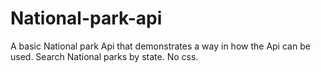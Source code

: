 # National-park-api
A basic National park Api that demonstrates a way in how the Api can be used. Search National parks by state. No css.
